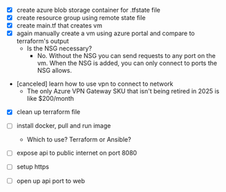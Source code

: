 - [x] create azure blob storage container for .tfstate file
- [x] create resource group using remote state file
- [x] create main.tf that creates vm
- [x] again manually create a vm using azure portal and compare to terraform's output
    - Is the NSG necessary?
        - No. Without the NSG you can send requests to any port on the vm. When the NSG is added, you can only connect to ports the NSG allows.
- [canceled] learn how to use vpn to connect to network
    - The only Azure VPN Gateway SKU that isn't being retired in 2025 is like $200/month
- [x] clean up terraform file

- [ ] install docker, pull and run image
    - Which to use? Terraform or Ansible?
- [ ] expose api to public internet on port 8080
- [ ] setup https
- [ ] open up api port to web

